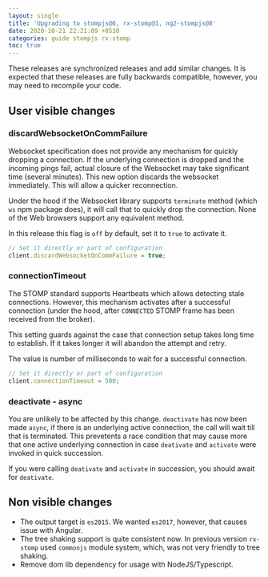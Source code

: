```yaml
---
layout: single
title: 'Upgrading to stompjs@6, rx-stomp@1, ng2-stompjs@8'
date: 2020-10-21 22:21:09 +0530
categories: guide stompjs rx-stomp
toc: true
---
```


These releases are synchronized releases and add similar changes.
It is expected that these releases are fully backwards compatible,
however, you may need to recompile your code.

## User visible changes

### discardWebsocketOnCommFailure

Websocket specification does not provide any mechanism for quickly
dropping a connection.
If the underlying connection is dropped and the incoming pings fail,
actual closure of the Websocket may take significant time (several minutes).
This new option discards the websocket immediately.
This will allow a quicker reconnection.

Under the hood if the Websocket library supports `terminate` method
(which `ws` npm package does), it will call that to quickly drop
the connection.
None of the Web browsers support any equivalent method.

In this release this flag is `off` by default, set it to `true`
to activate it.

```typescript
// Set it directly or part of configuration
client.discardWebsocketOnCommFailure = true;
```

### connectionTimeout

The STOMP standard supports Heartbeats which allows detecting stale connections.
However, this mechanism activates after a successful connection (under the hood,
after `CONNECTED` STOMP frame has been received from the broker).

This setting guards against the case that connection setup takes long time to
establish. If it takes longer it will abandon the attempt and retry.

The value is number of milliseconds to wait for a successful connection.

```typescript
// Set it directly or part of configuration
client.connectionTimeout = 500;
```

### deactivate - async

You are unlikely to be affected by this change.
`deactivate` has now been made `async`, if there is an underlying
active connection, the call will wait till that is terminated.
This prevetents a race condition that may cause more that one
active underlying connection in case `deativate` and `activate` were
invoked in quick succession.

If you were calling `deativate` and `activate` in succession,
you should await for `deativate`.

## Non visible changes

- The output target is `es2015`. We wanted `es2017`, however,
  that causes issue with Angular.
- The tree shaking support is quite consistent now.
  In previous version `rx-stomp` used `commonjs` module system,
  which, was not very friendly to tree shaking.
- Remove dom lib dependency for usage with NodeJS/Typescript.
